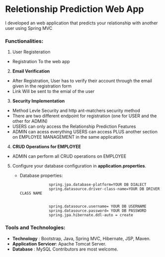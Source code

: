 # Reletionship Prediction Web App


I developed an web application that predicts your relationship with another user using Spring MVC 

### Functionalities:

1. User Registeration
* Registration To the web app


2. **Email Verification**

* After Registration, User has to verify their account through the email given in the registration form
* Link Will be sent to the emial of the  user


3. **Security Implementation**

* Method Levle Security and http ant-matchers security method
* There are two different endpoint for  registration (one for USER and the other for ADMIN)
* USERS can only access the Relationship Prediction Features
* ADMIN can acess everything USERS can access PLUS another section on EMPLOYEE MANAGEMENT in the same application




4. **CRUD Operations for EMPLOYEE**

* ADMIN can perform all CRUD operations on EMPLOYEE


5. Configure your database configuration in **application.properties**.

   * Database properties:

 
                      spring.jpa.database-platform=YOUR DB DIALECT
                      spring.datasource.driver-class-name=YOUR DB DRIVER CLASS NAME


                      spring.datasource.username= YOUR DB USERNAME
                      spring.datasource.password= YOUR DB PASSWORD
                      spring.jpa.hibernate.ddl-auto = create

### Tools and Technologies:

* **Technology** : Bootstrap, Java, Spring MVC, Hibernate, JSP, Maven.
* **Application Servicer**: Apache Tomcat Server.
* **Database** : MySQL
Contributors are most welcome.



